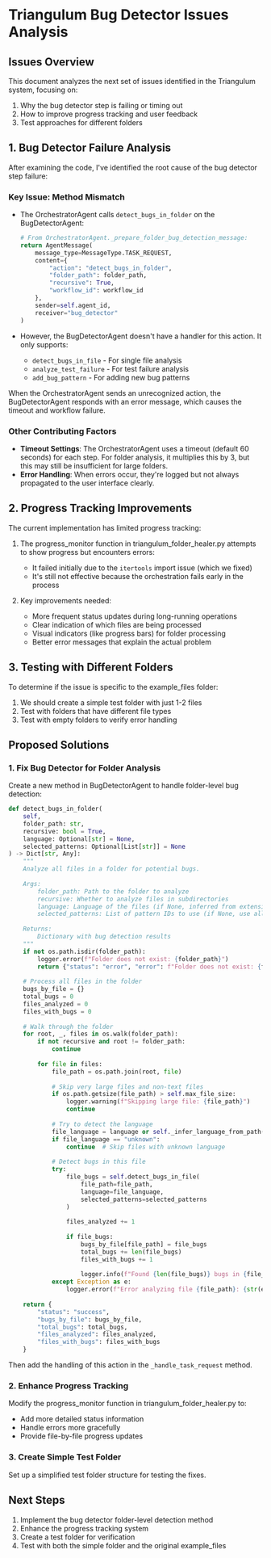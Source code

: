 # Triangulum Bug Detector Issues Analysis

## Issues Overview

This document analyzes the next set of issues identified in the Triangulum system, focusing on:

1. Why the bug detector step is failing or timing out
2. How to improve progress tracking and user feedback
3. Test approaches for different folders

## 1. Bug Detector Failure Analysis

After examining the code, I've identified the root cause of the bug detector step failure:

### Key Issue: Method Mismatch

- The OrchestratorAgent calls `detect_bugs_in_folder` on the BugDetectorAgent:
  ```python
  # From OrchestratorAgent._prepare_folder_bug_detection_message:
  return AgentMessage(
      message_type=MessageType.TASK_REQUEST,
      content={
          "action": "detect_bugs_in_folder",
          "folder_path": folder_path,
          "recursive": True,
          "workflow_id": workflow_id
      },
      sender=self.agent_id,
      receiver="bug_detector"
  )
  ```

- However, the BugDetectorAgent doesn't have a handler for this action. It only supports:
  - `detect_bugs_in_file` - For single file analysis
  - `analyze_test_failure` - For test failure analysis
  - `add_bug_pattern` - For adding new bug patterns

When the OrchestratorAgent sends an unrecognized action, the BugDetectorAgent responds with an error message, which causes the timeout and workflow failure.

### Other Contributing Factors

- **Timeout Settings**: The OrchestratorAgent uses a timeout (default 60 seconds) for each step. For folder analysis, it multiplies this by 3, but this may still be insufficient for large folders.
- **Error Handling**: When errors occur, they're logged but not always propagated to the user interface clearly.

## 2. Progress Tracking Improvements

The current implementation has limited progress tracking:

1. The progress_monitor function in triangulum_folder_healer.py attempts to show progress but encounters errors:
   - It failed initially due to the `itertools` import issue (which we fixed)
   - It's still not effective because the orchestration fails early in the process

2. Key improvements needed:
   - More frequent status updates during long-running operations
   - Clear indication of which files are being processed
   - Visual indicators (like progress bars) for folder processing
   - Better error messages that explain the actual problem

## 3. Testing with Different Folders

To determine if the issue is specific to the example_files folder:

1. We should create a simple test folder with just 1-2 files
2. Test with folders that have different file types
3. Test with empty folders to verify error handling

## Proposed Solutions

### 1. Fix Bug Detector for Folder Analysis

Create a new method in BugDetectorAgent to handle folder-level bug detection:

```python
def detect_bugs_in_folder(
    self,
    folder_path: str,
    recursive: bool = True,
    language: Optional[str] = None,
    selected_patterns: Optional[List[str]] = None
) -> Dict[str, Any]:
    """
    Analyze all files in a folder for potential bugs.
    
    Args:
        folder_path: Path to the folder to analyze
        recursive: Whether to analyze files in subdirectories
        language: Language of the files (if None, inferred from extension)
        selected_patterns: List of pattern IDs to use (if None, use all enabled patterns)
        
    Returns:
        Dictionary with bug detection results
    """
    if not os.path.isdir(folder_path):
        logger.error(f"Folder does not exist: {folder_path}")
        return {"status": "error", "error": f"Folder does not exist: {folder_path}"}
    
    # Process all files in the folder
    bugs_by_file = {}
    total_bugs = 0
    files_analyzed = 0
    files_with_bugs = 0
    
    # Walk through the folder
    for root, _, files in os.walk(folder_path):
        if not recursive and root != folder_path:
            continue
            
        for file in files:
            file_path = os.path.join(root, file)
            
            # Skip very large files and non-text files
            if os.path.getsize(file_path) > self.max_file_size:
                logger.warning(f"Skipping large file: {file_path}")
                continue
                
            # Try to detect the language
            file_language = language or self._infer_language_from_path(file_path)
            if file_language == "unknown":
                continue  # Skip files with unknown language
                
            # Detect bugs in this file
            try:
                file_bugs = self.detect_bugs_in_file(
                    file_path=file_path,
                    language=file_language,
                    selected_patterns=selected_patterns
                )
                
                files_analyzed += 1
                
                if file_bugs:
                    bugs_by_file[file_path] = file_bugs
                    total_bugs += len(file_bugs)
                    files_with_bugs += 1
                    
                    logger.info(f"Found {len(file_bugs)} bugs in {file_path}")
            except Exception as e:
                logger.error(f"Error analyzing file {file_path}: {str(e)}")
    
    return {
        "status": "success",
        "bugs_by_file": bugs_by_file,
        "total_bugs": total_bugs,
        "files_analyzed": files_analyzed,
        "files_with_bugs": files_with_bugs
    }
```

Then add the handling of this action in the `_handle_task_request` method.

### 2. Enhance Progress Tracking

Modify the progress_monitor function in triangulum_folder_healer.py to:
- Add more detailed status information
- Handle errors more gracefully
- Provide file-by-file progress updates

### 3. Create Simple Test Folder

Set up a simplified test folder structure for testing the fixes.

## Next Steps

1. Implement the bug detector folder-level detection method
2. Enhance the progress tracking system
3. Create a test folder for verification
4. Test with both the simple folder and the original example_files
